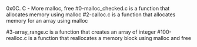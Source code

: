 0x0C. C - More malloc, free
#0-malloc_checked.c is a function that allocates memory using malloc
#2-calloc.c is a function that allocates memory for an array using malloc

#3-array_range.c is a function that creates an array of integer
#100-realloc.c is a function that reallocates a memory block using malloc and free
